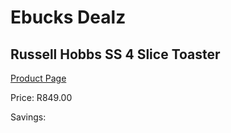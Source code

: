 
# Ebucks Dealz
## Russell Hobbs SS 4 Slice Toaster
[Product Page](https://www.ebucks.com/web/shop/productSelected.do?prodId=780633361&catId=704985963)

Price: R849.00

Savings: 


	